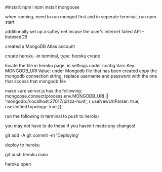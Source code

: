 #install:
npm i
npm install mongoose

when running, need to run mongod first and in seperate terminal, run npm start

additionally set up a saftey net incase the user's internet failed
API - IndexedDB

created a MongoDB Atlas account

create heroku
-in terminal, type:
heroku create

locate the file in heroku page, in settings under config Vars
Key: MONGODB_URI
Value: under Mongodb file that has been created copy the mongodb connection string, replace username and password with the one that access that mongodb file

make sure server.js has the following:
mongoose.connect(process.env.MONGODB_URI || 'mongodb://localhost:27017/pizza-hunt', {
useNewUrlParser: true,
useUnifiedTopology: true
});

run the following in terminal to push to heroku

you may not have to do these if you haven't made any changes!

git add -A
git commit -m 'Deploying'

deploy to heroku

git push heroku main

heroku open
